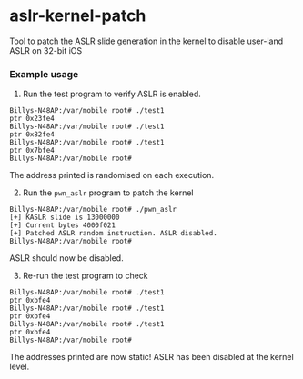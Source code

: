 # aslr-kernel-patch
Tool to patch the ASLR slide generation in the kernel to disable user-land ASLR on 32-bit iOS

### Example usage

1. Run the test program to verify ASLR is enabled.
```
Billys-N48AP:/var/mobile root# ./test1
ptr 0x23fe4
Billys-N48AP:/var/mobile root# ./test1
ptr 0x82fe4
Billys-N48AP:/var/mobile root# ./test1
ptr 0x7bfe4
Billys-N48AP:/var/mobile root#
```
The address printed is randomised on each execution.

2. Run the `pwn_aslr` program to patch the kernel
```
Billys-N48AP:/var/mobile root# ./pwn_aslr
[+] KASLR slide is 13000000
[+] Current bytes 4000f021
[+] Patched ASLR random instruction. ASLR disabled.
Billys-N48AP:/var/mobile root#
```
ASLR should now be disabled.

3. Re-run the test program to check
```
Billys-N48AP:/var/mobile root# ./test1
ptr 0xbfe4
Billys-N48AP:/var/mobile root# ./test1
ptr 0xbfe4
Billys-N48AP:/var/mobile root# ./test1
ptr 0xbfe4
Billys-N48AP:/var/mobile root#
```
The addresses printed are now static! ASLR has been disabled at the kernel level.
